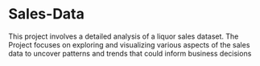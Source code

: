 # Sales-Data
This project involves a detailed analysis of a liquor sales dataset. The Project focuses on exploring and visualizing various aspects of the sales data to uncover patterns and trends that could inform business decisions
